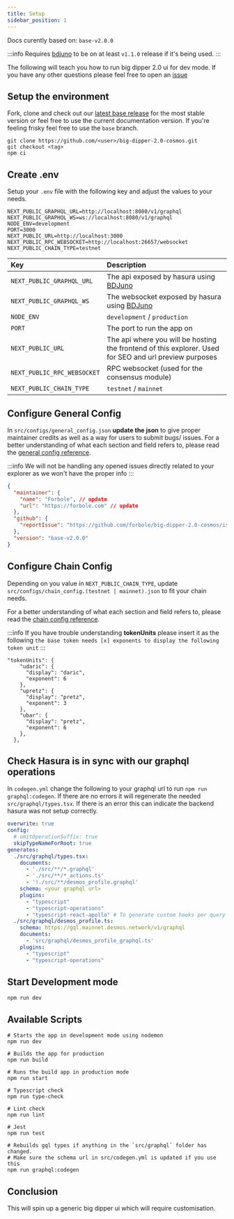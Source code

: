 ```yaml
---
title: Setup
sidebar_position: 1
---
```


Docs curently based on: `base-v2.0.0`

:::info
Requires [bdjuno](https://github.com/forbole/bdjuno) to be on at least `v1.1.0` release if it's being used.
:::

The following will teach you how to run big dipper 2.0 ui for dev mode. If you have any other questions please feel free to open an [issue](https://github.com/forbole/big-dipper-2.0-cosmos/issues)
## Setup the environment
Fork, clone and check out our [latest base release](https://github.com/forbole/big-dipper-2.0-cosmos/releases) for the most stable version or feel free to use the current documentation version. If you're feeling frisky feel free to use the `base` branch.

```
git clone https://github.com/<user>/big-dipper-2.0-cosmos.git
git checkout <tag>
npm ci
```

## Create .env

Setup your `.env` file with the following key and adjust the values to your needs.

```
NEXT_PUBLIC_GRAPHQL_URL=http://localhost:8080/v1/graphql
NEXT_PUBLIC_GRAPHQL_WS=ws://localhost:8080/v1/graphql
NODE_ENV=development
PORT=3000
NEXT_PUBLIC_URL=http://localhost:3000
NEXT_PUBLIC_RPC_WEBSOCKET=http://localhost:26657/websocket
NEXT_PUBLIC_CHAIN_TYPE=testnet
```

| Key | Description |
| :------- | :------- |
| `NEXT_PUBLIC_GRAPHQL_URL` | The api exposed by hasura using [BDJuno](https://github.com/forbole/bdjuno) |
| `NEXT_PUBLIC_GRAPHQL_WS` | The websocket exposed by hasura using [BDJuno](https://github.com/forbole/bdjuno) |
| `NODE_ENV` | `development` / `production` |
| `PORT` | The port to run the app on |
| `NEXT_PUBLIC_URL` | The api where you will be hosting the frontend of this explorer. Used for SEO and url preview purposes |
| `NEXT_PUBLIC_RPC_WEBSOCKET` | RPC websocket (used for the consensus module) |
| `NEXT_PUBLIC_CHAIN_TYPE` | `testnet` / `mainnet` |

## Configure General Config
In `src/configs/general_config.json` **update the json** to give proper maintainer credits as well as a way for users to submit bugs/ issues.
For a better understanding of what each section and field refers to, please read the [general config reference](general-config.md).

:::info
We will not be handling any opened issues directly related to your explorer as we won't have the proper info
:::

```json
{
  "maintainer": {
    "name": "Forbole", // update
    "url": "https://forbole.com" // update
  },
  "github": {
    "reportIssue": "https://github.com/forbole/big-dipper-2.0-cosmos/issues" // update
  },
  "version": "base-v2.0.0"
}
```

## Configure Chain Config
Depending on you value in `NEXT_PUBLIC_CHAIN_TYPE`, update `src/configs/chain_config.(testnet | mainnet).json` to fit your chain needs.

For a better understanding of what each section and field refers to, please read the [chain config reference](chain-config.md).

:::info
If you have trouble understanding **tokenUnits** please insert it as the following `the base token needs [x] exponents to display the following token unit`
:::

```
"tokenUnits": {
    "udaric": {
      "display": "daric",
      "exponent": 6
    },
    "upretz": {
      "display": "pretz",
      "exponent": 3
    },
    "ubar": {
      "display": "pretz",
      "exponent": 6
    },
  },
```

## Check Hasura is in sync with our graphql operations
In `codegen.yml` change the following to your graphql url to run `npm run graphql:codegen`. If there are no errors it will regenerate the needed `src/graphql/types.tsx`. If there is an error this can indicate the backend hasura was not setup correctly.

```yaml {11}
overwrite: true
config:
  # omitOperationSuffix: true
  skipTypeNameForRoot: true
generates:
  ./src/graphql/types.tsx:
    documents:
      - './src/**/*.graphql'
      - './src/**/*_actions.ts'
      - '!./src/**/desmos_profile.graphql'
    schema: <your graphql url>
    plugins:
      - "typescript"
      - "typescript-operations"
      - "typescript-react-apollo" # To generate custom hooks per query
  ./src/graphql/desmos_profile.ts:
    schema: https://gql.mainnet.desmos.network/v1/graphql
    documents:
      - 'src/graphql/desmos_profile_graphql.ts'
    plugins:
      - "typescript"
      - "typescript-operations"

```


## Start Development mode
```
npm run dev
```

## Available Scripts

```
# Starts the app in development mode using nodemon
npm run dev

# Builds the app for production
npm run build

# Runs the build app in production mode
npm run start

# Typescript check
npm run type-check

# Lint check
npm run lint

# Jest
npm run test

# Rebuilds gql types if anything in the `src/graphql` folder has changed.
# Make sure the schema url in src/codegen.yml is updated if you use this
npm run graphql:codegen
```

<!-- ## Docker
If you want to use this with docker update the following ENV Variables inside the `Dockerfile`:

```
ENV NEXT_PUBLIC_GRAPHQL_URL <your_url>
ENV NEXT_PUBLIC_GRAPHQL_WS <your_url>
ENV NEXT_PUBLIC_URL <your_url>
ENV NEXT_PUBLIC_WS_CHAIN_URL <your_url>
ENV NODE_ENV production
ENV PORT 3000
```

```
docker build
```

 -->

## Conclusion
This will spin up a generic big dipper ui which will require customisation.

